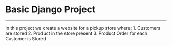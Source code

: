 # Basic Django Project
<hr>
In this project we create a website for a pickup store where:
1. Customers are stored
2. Product in the store present
3. Product Order for each Customer is Stored